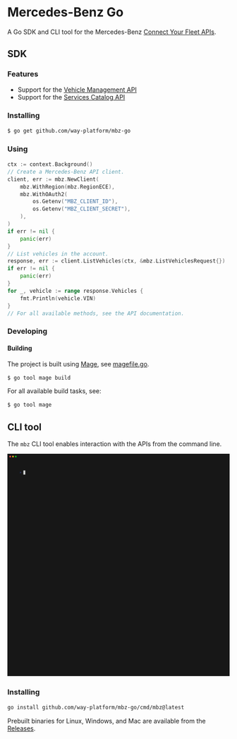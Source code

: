 # Mercedes-Benz Go

A Go SDK and CLI tool for the Mercedes-Benz [Connect Your Fleet APIs](https://developer.mercedes-benz.com/products/connect_your_fleet).

## SDK

### Features

* Support for the [Vehicle Management API](https://developer.mercedes-benz.com/products/connect_your_fleet/specifications/vehicle_management_api)
* Support for the [Services Catalog API](https://developer.mercedes-benz.com/products/connect_your_fleet/specifications/services_catalog_api)

### Installing

```bash
$ go get github.com/way-platform/mbz-go
```

### Using

```go
ctx := context.Background()
// Create a Mercedes-Benz API client.
client, err := mbz.NewClient(
    mbz.WithRegion(mbz.RegionECE),
    mbz.WithOAuth2(
        os.Getenv("MBZ_CLIENT_ID"),
        os.Getenv("MBZ_CLIENT_SECRET"),
    ),
)
if err != nil {
    panic(err)
}
// List vehicles in the account.
response, err := client.ListVehicles(ctx, &mbz.ListVehiclesRequest{})
if err != nil {
    panic(err)
}
for _, vehicle := range response.Vehicles {
    fmt.Println(vehicle.VIN)
}
// For all available methods, see the API documentation.
```

### Developing

#### Building

The project is built using [Mage](https://magefile.org), see
[magefile.go](./magefile.go).

```bash
$ go tool mage build
```

For all available build tasks, see:

```bash
$ go tool mage
```

## CLI tool

The `mbz` CLI tool enables interaction with the APIs from the command line.

<img src="docs/cli.gif" />

### Installing

```bash
go install github.com/way-platform/mbz-go/cmd/mbz@latest
```

Prebuilt binaries for Linux, Windows, and Mac are available from the [Releases](https://github.com/way-platform/mbz-go/releases).
